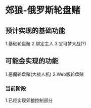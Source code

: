 # 郊狼-俄罗斯轮盘赌

## 预计实现的基础功能
1.基础轮盘赌
2.绑定主人
3.宝可梦大战(?)

## 可能会实现的功能
1.恶魔轮盘赌(大战人机)
2.Web版轮盘赌


### 当前阶段
1.已经实现郊狼控制部分
